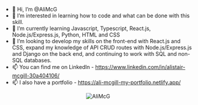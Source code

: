 - 👋 Hi, I’m @AliMcG
- 👀 I’m interested in learning how to code and what can be done with this skill.
- 🌱 I’m currently learning Javascript, Typescript, React.js, Node.js/Express.js, Python, HTML and CSS
- 💞️ I’m looking to develop my skills on the front-end with React.js and CSS, expand my knowledge of API CRUD routes with Node.js/Express.js and Django on the back end, and continuing to work with SQL and non-SQL databases.
- 📫 You can find me on LinkedIn - https://www.linkedin.com/in/alistair-mcgill-30a404106/
- 📫 I also have a portfolio - https://ali-mcgill-my-portfolio.netlify.app/
<p align="center"> <img src="https://komarev.com/ghpvc/?username=AliMcG&label=Profile%20views&color=0e75b6&style=plastic" alt="AliMcG" /> </p>

<!---
AliMcG/AliMcG is a ✨ special ✨ repository because its `README.md` (this file) appears on your GitHub profile.
You can click the Preview link to take a look at your changes.
--->
